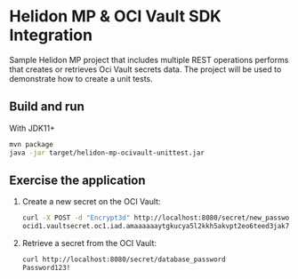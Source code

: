 # Helidon MP & OCI Vault SDK Integration

Sample Helidon MP project that includes multiple REST operations performs that creates or retrieves Oci 
Vault secrets data. The project will be used to demonstrate how to create a unit tests.

## Build and run
With JDK11+
```bash
mvn package
java -jar target/helidon-mp-ocivault-unittest.jar
```

## Exercise the application
1. Create a new secret on the OCI Vault:
   ```bash
   curl -X POST -d "Encrypt3d" http://localhost:8080/secret/new_password
   ocid1.vaultsecret.oc1.iad.amaaaaaaytgkucya5l2kkh5akvpt2eo6teed3jak7zqrp2jqt73brcce56vq
   ```
2. Retrieve a secret from the OCI Vault:
   ```bash
   curl http://localhost:8080/secret/database_password
   Password123!
   ```
